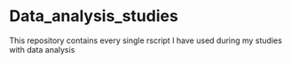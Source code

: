 # Data_analysis_studies
This repository contains every single rscript I have used during my studies with data analysis
